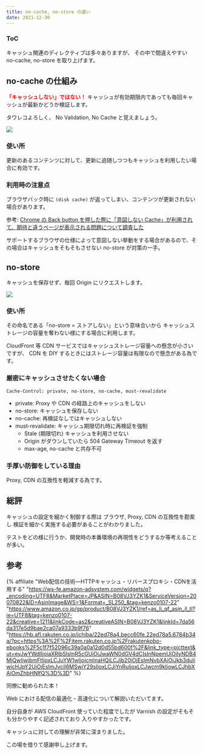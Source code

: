 ```yaml
---
title: no-cache, no-store の違い
date: 2021-12-30
---
```


<div class="toc">
<div class="toc-content">
<h3 class="menu-label">ToC</h3>
<!-- toc -->
</div>
</div>

<!-- more -->

キャッシュ関連のディレクティブは多々ありますが、
その中で間違えやすい no-cache, no-store を取り上げます。

## no-cache の仕組み

**<font color="red">「キャッシュしない」ではない！</font>**
キャッシュが有効期限内であっても毎回キャッシュが最新かどうか検証します。

タワレコよろしく、
No Validation, No Cache
と覚えましょう。

![](https://i.imgur.com/c3MFmbk.png)



### 使い所

更新のあるコンテンツに対して、更新に追随しつつもキャッシュを利用したい場合に有効です。

### 利用時の注意点

ブラウザバック時に `(disk cache)` が返ってしまい、コンテンツが更新されない場合があります。

参考: [Chrome の Back button を押した際に「意図しない Cache」が利用されて、期待と違うページが表示される問題について調査した](https://south37.hatenablog.com/entry/2021/01/11/Chrome_%E3%81%AE_Back_button_%E3%82%92%E6%8A%BC%E3%81%97%E3%81%9F%E9%9A%9B%E3%81%AB%E3%80%8C%E6%84%8F%E5%9B%B3%E3%81%97%E3%81%AA%E3%81%84_Cache%E3%80%8D%E3%81%8C%E5%88%A9%E7%94%A8%E3%81%95%E3%82%8C)

サポートするブラウザの仕様によって意図しない挙動をする場合があるので、その場合はキャッシュをそもそもさせない no-store が対策の一手。

## no-store

キャッシュを保存せず、毎回 Origin にリクエストします。

![](https://i.imgur.com/QmQK5Q5.png)

### 使い所

その命名である「no-store = ストアしない」という意味合いから
キャッシュストレージの容量を奪わない様にする場合に利用します。

CloudFront 等 CDN サービスではキャッシュストレージ容量への懸念が小さいですが、
CDN を DIY するときにはストレージ容量は有限なので懸念がある為です。

### 厳密にキャッシュさせたくない場合

```
Cache-Control: private, no-store, no-cache, must-revalidate
```

* private: Proxy や CDN の経路上のキャッシュをしない
* no-store: キャッシュを保存しない
* no-cache: 再検証なしではキャッシュしない
* must-revalidate: キャッシュ期限切れ時に再検証を強制
    * Stale (期限切れ) キャッシュを利用させない
    * Origin がダウンしていたら 504 Gateway Timeout を返す
    * max-age, no-cache と共存不可

### 手厚い防御をしている理由

Proxy, CDN の互換性を軽減する為です。


## 総評

キャッシュの設定を細かく制御する際は
ブラウザ, Proxy, CDN の互換性を勘案し
検証を細かく実施する必要があることがわかりました。

テストをどの様に行うか、開発時の本番環境の再現性をどうするか等考えることが多い。



## 参考

{% affiliate "Web配信の技術―HTTPキャッシュ・リバースプロキシ・CDNを活用する" "https://ws-fe.amazon-adsystem.com/widgets/q?_encoding=UTF8&MarketPlace=JP&ASIN=B08VJ3YZK1&ServiceVersion=20070822&ID=AsinImage&WS=1&Format=_SL250_&tag=kenzo0107-22" "https://www.amazon.co.jp/gp/product/B08VJ3YZK1/ref=as_li_qf_asin_il_tl?ie=UTF8&tag=kenzo0107-22&creative=1211&linkCode=as2&creativeASIN=B08VJ3YZK1&linkId=7da56da317e5d9bae2ca07a9333b9f76" "https://hb.afl.rakuten.co.jp/ichiba/22ed78a4.becc60fe.22ed78a5.6784b34a/?pc=https%3A%2F%2Fitem.rakuten.co.jp%2Frakutenkobo-ebooks%2F5c1f7f52096c39a0a0a12d0d55bd600f%2F&link_type=picttext&ut=eyJwYWdlIjoiaXRlbSIsInR5cGUiOiJwaWN0dGV4dCIsInNpemUiOiIyNDB4MjQwIiwibmFtIjoxLCJuYW1wIjoicmlnaHQiLCJjb20iOjEsImNvbXAiOiJkb3duIiwicHJpY2UiOjEsImJvciI6MSwiY29sIjoxLCJiYnRuIjoxLCJwcm9kIjowLCJhbXAiOmZhbHNlfQ%3D%3D" %}


同僚に勧められた本！

Web における配信の最適化・高速化について解説いただいてます。

自分自身が AWS CloudFront 使っていた程度でしたが
Varnish の設定がそもそも分かりやすく記述されており
入りやすかったです。

キャッシュに対しての理解が非常に深まりました。

この場を借りて感謝申し上げます。
